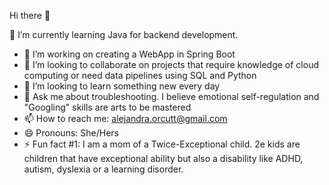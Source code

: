  Hi there 👋

🔭 I’m currently learning Java for backend development.
- 🌱 I’m working on creating a WebApp in Spring Boot
- 👯 I’m looking to collaborate on projects that require knowledge of cloud computing or need data pipelines using SQL and Python 
- 🤔 I’m looking to learn something new every day
- 💬 Ask me about troubleshooting. I believe emotional self-regulation and "Googling" skills are arts to be mastered
- 📫 How to reach me: alejandra.orcutt@gmail.com
- 😄 Pronouns: She/Hers
- ⚡ Fun fact #1: I am a mom of a Twice-Exceptional child. 2e kids are children that have exceptional ability but also a disability like ADHD, autism, dyslexia or a learning disorder. 
<!--
**AlejandraOrcutt/AlejandraOrcutt** is a ✨ _special_ ✨ repository because its `README.md` (this file) appears on your GitHub profile.

Here are some ideas to get you started:

- 🔭 I’m currently working on learning Java for backend development.
- 🌱 I’m currently learning how to create loops and simple applications using Java
- 👯 I’m looking to collaborate on projects that require knowledge of cloud computing or need data pipelines using SQL and Python 
- 🤔 I’m looking for help with finding a niche and a community, since I am fairly new
- 💬 Ask me about troubleshooting. I believe emotional self-regulation and "Googling" skills are arts to be mastered
- 📫 How to reach me: alejandra.orcutt@gmail.com
- 😄 Pronouns: She/Hers
- ⚡ Fun fact #1: My most useless special talent is being able to grab almost anything with my toes.
-->
